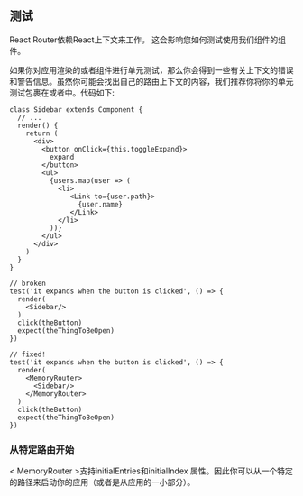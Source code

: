 ## 测试
React Router依赖React上下文来工作。 这会影响您如何测试使用我们组件的组件。  

如果你对应用渲染的<Link>或者<Router>组件进行单元测试，那么你会得到一些有关上下文的错误和警告信息。虽然你可能会找出自己的路由上下文的内容，我们推荐你将你的单元测试包裹在<StaticRouter>或者<MemoryRouter>中。代码如下:
```
class Sidebar extends Component {
  // ...
  render() {
    return (
      <div>
        <button onClick={this.toggleExpand}>
          expand
        </button>
        <ul>
          {users.map(user => (
            <li>
               <Link to={user.path}>
                 {user.name}
               </Link>
            </li>
          ))}
        </ul>
      </div>
    )
  }
}

// broken
test('it expands when the button is clicked', () => {
  render(
    <Sidebar/>
  )
  click(theButton)
  expect(theThingToBeOpen)
})

// fixed!
test('it expands when the button is clicked', () => {
  render(
    <MemoryRouter>
      <Sidebar/>
    </MemoryRouter>
  )
  click(theButton)
  expect(theThingToBeOpen)
})
```
### 从特定路由开始
< MemoryRouter >支持initialEntries和initialIndex 属性。因此你可以从一个特定的路径来启动你的应用（或者是从应用的一小部分）。